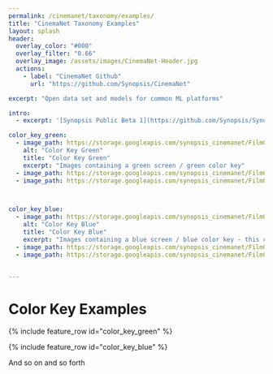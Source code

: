 ```yaml
---
permalink: /cinemanet/taxonomy/examples/
title: "CinemaNet Taxonomy Examples"
layout: splash
header:
  overlay_color: "#000"
  overlay_filter: "0.66"
  overlay_image: /assets/images/CinemaNet-Header.jpg
  actions:
    - label: "CinemaNet Github"
      url: "https://github.com/Synopsis/CinemaNet"

excerpt: "Open data set and models for common ML platforms"

intro: 
  - excerpt: '[Synopsis Public Beta 1](https://github.com/Synopsis/Synopsis-Inspector/releases) is available. Want to know more? - [join our slack channel](https://join.slack.com/t/synopsis-discuss/shared_invite/enQtODIzNjg5MzA1MDYwLTg4OGM5ZGMzZTQ3OTBjYTQzZDMyNDY0ZWM3NzFkN2YxZTE5NWI5NWQyMmZjMGE1OGYyZmExMWFlZWVkMDE4ZWQ)'

color_key_green:
  - image_path: https://storage.googleapis.com/synopsis_cinemanet/FilmGrab/the-disaster-artist/the-disaster-artist_33.jpeg
    alt: "Color Key Green"
    title: "Color Key Green"    
    excerpt: "Images containing a green screen / green color key"
  - image_path: https://storage.googleapis.com/synopsis_cinemanet/FilmGrab/the-disaster-artist/the-disaster-artist_33.jpeg
  - image_path: https://storage.googleapis.com/synopsis_cinemanet/FilmGrab/the-disaster-artist/the-disaster-artist_33.jpeg



color_key_blue:
  - image_path: https://storage.googleapis.com/synopsis_cinemanet/FilmGrab/2046/2046_44.jpeg
    alt: "Color Key Blue"
    title: "Color Key Blue"
    excerpt: "Images containing a blue screen / blue color key - this clearly needs to be updated!"
  - image_path: https://storage.googleapis.com/synopsis_cinemanet/FilmGrab/2046/2046_44.jpeg
  - image_path: https://storage.googleapis.com/synopsis_cinemanet/FilmGrab/2046/2046_44.jpeg


---
```



# Color Key Examples

{% include feature_row id="color_key_green"  %}

{% include feature_row id="color_key_blue"  %}



And so on and so forth

